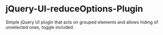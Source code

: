 jQuery-UI-reduceOptions-Plugin
==============================

Simple jQuery UI plugin that acts on grouped elements and allows hiding of unselected ones, toggle included.
